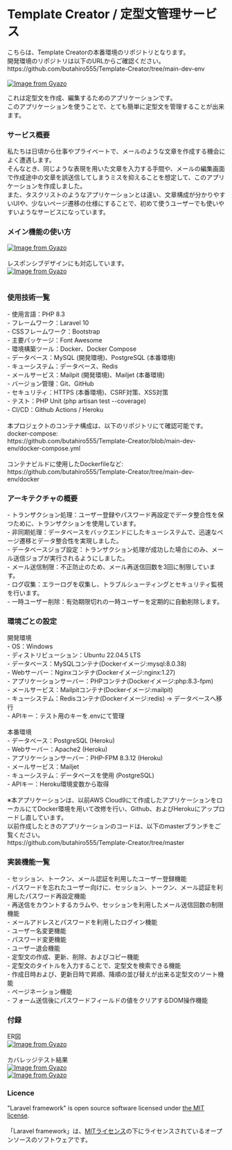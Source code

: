 <h1>Template&nbsp;Creator / 定型文管理サービス</h1>
こちらは、Template Creatorの本番環境のリポジトリとなります。
<br>
開発環境のリポジトリは以下のURLからご確認ください。
<br>
https://github.com/butahiro555/Template-Creator/tree/main-dev-env
<br>
<br>
<a href="https://gyazo.com/68b0398f3b4ff2851b50b6b283326d3f">
  <img src="https://i.gyazo.com/68b0398f3b4ff2851b50b6b283326d3f.png" alt="Image from Gyazo">
</a>

これは定型文を作成、編集するためのアプリケーションです。
<br>
このアプリケーションを使うことで、とても簡単に定型文を管理することが出来ます。

<h3>サービス概要</h3>
私たちは日頃から仕事やプライベートで、メールのような文章を作成する機会によく遭遇します。
<br>
そんなとき、同じような表現を用いた文章を入力する手間や、メールの編集画面で作成途中の文章を誤送信してしまうミスを抑えることを想定して、このアプリケーションを作成しました。
<br>
また、タスクリストのようなアプリケーションとは違い、文章構成が分かりやすいUIや、少ないページ遷移の仕様にすることで、初めて使うユーザーでも使いやすいようなサービスになっています。

<h3>メイン機能の使い方</h3>
<a href="https://gyazo.com/4ec4be33bdfa21cffa02f8ea218ec830"><img src="https://i.gyazo.com/4ec4be33bdfa21cffa02f8ea218ec830.gif" alt="Image from Gyazo"></a>
<br>
<br>
レスポンシブデザインにも対応しています。
<br>
<a href="https://gyazo.com/76e9ae28d64a384474b1645023587d7f"><img src="https://i.gyazo.com/76e9ae28d64a384474b1645023587d7f.gif" alt="Image from Gyazo"></a>
<br>
<br>
<h3>使用技術一覧</h3>
- 使用言語：PHP 8.3
<br>
- フレームワーク：Laravel 10
<br>
- CSSフレームワーク：Bootstrap
<br>
- 主要パッケージ：Font Awesome
<br>
- 環境構築ツール：Docker、Docker Compose
<br>
- データベース：MySQL (開発環境)、PostgreSQL (本番環境)
<br>
- キューシステム：データベース、Redis
<br>
- メールサービス：Mailpit (開発環境)、Mailjet (本番環境)
<br>
- バージョン管理：Git、GitHub
<br>
- セキュリティ：HTTPS (本番環境)、CSRF対策、XSS対策
<br>
- テスト：PHP Unit (php artisan test --coverage)
<br>
- CI/CD：Github Actions / Heroku
<br>
<br>
本プロジェクトのコンテナ構成は、以下のリポジトリにて確認可能です。
<br>
docker-compose:
<br>
https://github.com/butahiro555/Template-Creator/blob/main-dev-env/docker-compose.yml
<br>
<br>
コンテナビルドに使用したDockerfileなど:
<br>
https://github.com/butahiro555/Template-Creator/tree/main-dev-env/docker
<br>

<h3>アーキテクチャの概要</h3>
- トランザクション処理：ユーザー登録やパスワード再設定でデータ整合性を保つために、トランザクションを使用しています。
<br>
- 非同期処理：データベースをバックエンドにしたキューシステムで、迅速なページ遷移とデータ整合性を実現しました。
<br>
- データベースジョブ設定：トランザクション処理が成功した場合にのみ、メール送信ジョブが実行されるようにしました。
<br>
- メール送信制限：不正防止のため、メール再送信回数を3回に制限しています。
<br>
- ログ収集：エラーログを収集し、トラブルシューティングとセキュリティ監視を行います。
<br>
- 一時ユーザー削除：有効期限切れの一時ユーザーを定期的に自動削除します。
<h3>環境ごとの設定</h3>
開発環境
<br>
- OS：Windows
<br>
- ディストリビューション：Ubuntu 22.04.5 LTS
<br>
- データベース：MySQLコンテナ(Dockerイメージ:mysql:8.0.38)
<br>
- Webサーバー：Nginxコンテナ(Dockerイメージ:nginx:1.27)
<br>
- アプリケーションサーバー：PHPコンテナ(Dockerイメージ:php:8.3-fpm)
<br>
- メールサービス：Mailpitコンテナ(Dockerイメージ:mailpit)
<br>
- キューシステム：Redisコンテナ(Dockerイメージ:redis) -> データベースへ移行
<br>
- APIキー：テスト用のキーを.envにて管理
<br>
<br>
本番環境
<br>
- データベース：PostgreSQL (Heroku)
<br>
- Webサーバー：Apache2 (Heroku)
<br>
- アプリケーションサーバー：PHP-FPM 8.3.12 (Heroku)
<br>
- メールサービス：Mailjet
<br>
- キューシステム：データベースを使用 (PostgreSQL)
<br>
- APIキー：Heroku環境変数から取得
<br>
<br>
※本アプリケーションは、以前AWS Cloud9にて作成したアプリケーションをローカルにてDocker環境を用いて改修を行い、Github、およびHerokuにアップロードし直しています。
<br>
以前作成したときのアプリケーションのコードは、以下のmasterブランチをご覧ください。
<br>
https://github.com/butahiro555/Template-Creator/tree/master

<h3>実装機能一覧</h3>
- セッション、トークン、メール認証を利用したユーザー登録機能
<br>
- パスワードを忘れたユーザー向けに、セッション、トークン、メール認証を利用したパスワード再設定機能
<br>
- 再送信をカウントするカラムや、セッションを利用したメール送信回数の制限機能
<br>
- メールアドレスとパスワードを利用したログイン機能
<br>
- ユーザー名変更機能
<br>
- パスワード変更機能
<br>
- ユーザー退会機能
<br>
- 定型文の作成、更新、削除、およびコピー機能
<br>
- 定型文のタイトルを入力することで、定型文を検索できる機能
<br>
- 作成日時および、更新日時で昇順、降順の並び替えが出来る定型文のソート機能
<br>
- ページネーション機能
<br>
- フォーム送信後にパスワードフィールドの値をクリアするDOM操作機能
<br>
<h3>付録</h3>
ER図
<br>
<a href="https://gyazo.com/dcb288891f4493320e6cbfc020464ed3"><img src="https://gyazo.com/dcb288891f4493320e6cbfc020464ed3.png" alt="Image from Gyazo"></a>
<br>
<br>
カバレッジテスト結果
<br>
<a href="https://gyazo.com/de613c6a52393f489dca15a0a30d3845">
      <img src="https://gyazo.com/de613c6a52393f489dca15a0a30d3845.png" alt="Image from Gyazo">
</a>
<br>
<a href="https://gyazo.com/81e874ef33878fa0ac3b86da41b5d75f">
      <img src="https://gyazo.com/81e874ef33878fa0ac3b86da41b5d75f.png" alt="Image from Gyazo">
</a>
<h3>Licence</h3>
"Laravel framework" is open source software licensed under <a href="https://en.wikipedia.org/wiki/MIT_License">the MIT license</a>.
<br>
<br>
「Laravel framework」は、<a href="https://en.wikipedia.org/wiki/MIT_License">MITライセンス</a>の下にライセンスされているオープンソースのソフトウェアです。
